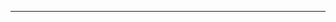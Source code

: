 <!--
CO_OP_TRANSLATOR_METADATA:
{
  "original_hash": "4d1335b77a62c821d972c35ef82c586a",
  "translation_date": "2025-08-26T13:27:56+00:00",
  "source_file": "docs/_sidebar.md",
  "language_code": "lt"
}
-->


---

